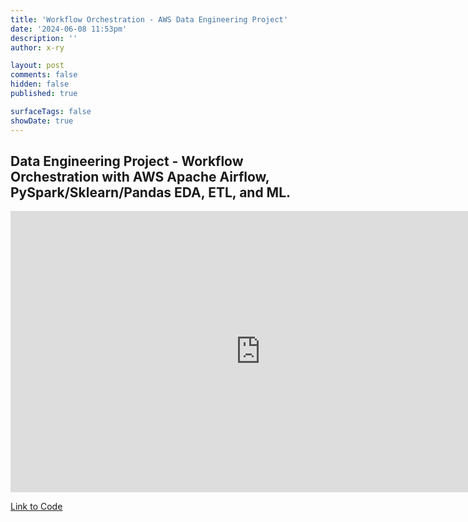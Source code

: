 ```yaml
---
title: 'Workflow Orchestration - AWS Data Engineering Project'
date: '2024-06-08 11:53pm'
description: ''
author: x-ry

layout: post
comments: false
hidden: false
published: true 

surfaceTags: false
showDate: true
---
```


## Data Engineering Project - Workflow Orchestration with AWS Apache Airflow, PySpark/Sklearn/Pandas EDA, ETL, and ML.

<iframe width="800" height="450" src="https://www.youtube.com/embed/Qrz9ge42M6E" frameborder="0" allowfullscreen></iframe>

[Link to Code](https://github.com/X-Ry/DE300/tree/main/homework4)